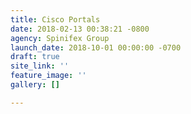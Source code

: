 ```yaml
---
title: Cisco Portals
date: 2018-02-13 00:38:21 -0800
agency: Spinifex Group
launch_date: 2018-10-01 00:00:00 -0700
draft: true
site_link: ''
feature_image: ''
gallery: []

---
```

